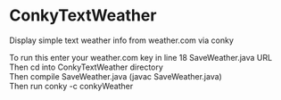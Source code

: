 ConkyTextWeather
================

Display simple text weather info from weather.com via conky

To run this enter your weather.com key in line 18 SaveWeather.java URL<br>
Then cd into ConkyTextWeather directory <br>
Then compile SaveWeather.java (javac SaveWeather.java)<br>
Then run conky -c conkyWeather
